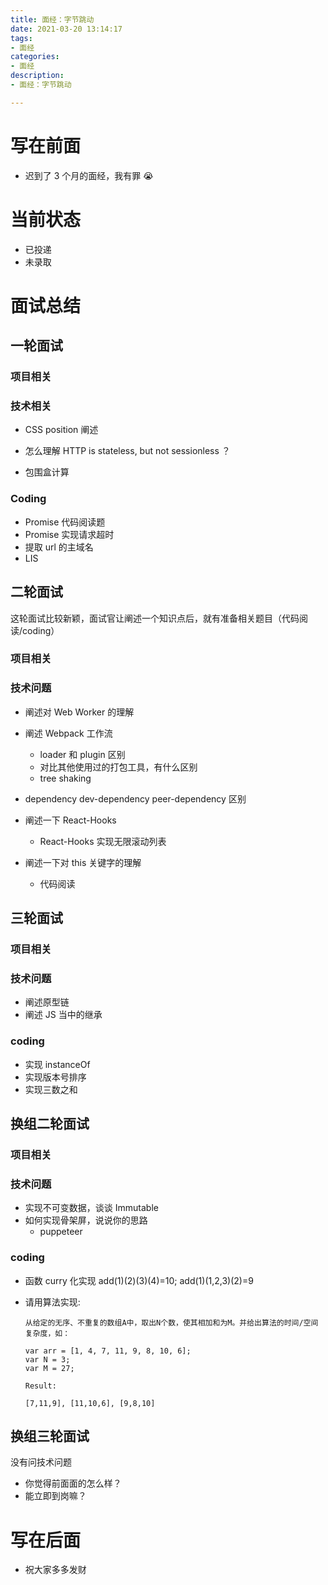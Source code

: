 ```yaml
---
title: 面经：字节跳动
date: 2021-03-20 13:14:17
tags: 
- 面经
categories:
- 面经
description:
- 面经：字节跳动

---
```




<style  type="text/css">
.lx-entry a {
    color: #191919;
    padding: 2px 0 1px 0;
    text-decoration: none;
    background-image: linear-gradient( transparent 0%, transparent calc(50% - 9px), rgba(247,65,65,.761) calc(50% - 9px), rgba(247,65,65,.761) 100% );
    transition: background-position 120ms ease-in-out, padding 120ms ease-in-out;
    background-size: 100% 200%;
    background-position: 0 0;
    word-break: break-word;
}

.lx-entry a:hover {
  background-image: linear-gradient( transparent 0%, transparent calc(50% - 9px), rgba(247,65,65,.761) calc(50% - 9px), rgba(247,65,65,.761) 100% );
  background-position: 0 100%;
}

.post-button a:hover {
  background-image: linear-gradient( transparent 0%, transparent calc(50% - 9px), transparent calc(50% - 9px), transparent 100% ) !important;
  background-position: 0 100% !important;
  outline: none !important;
  text-decoration: none !important;
}
</style>

# 写在前面
- 迟到了 3 个月的面经，我有罪 😭

<!-- more -->

# 当前状态
- 已投递
- 未录取

# 面试总结
## 一轮面试
### 项目相关
### 技术相关
- CSS position 阐述

- 怎么理解 HTTP is stateless, but not sessionless ？
- 包围盒计算

### Coding
- Promise 代码阅读题
- Promise 实现请求超时
- 提取 url 的主域名
- LIS

## 二轮面试
这轮面试比较新颖，面试官让阐述一个知识点后，就有准备相关题目（代码阅读/coding）
### 项目相关
### 技术问题
- 阐述对 Web Worker 的理解

- 阐述 Webpack 工作流
	- loader 和 plugin 区别
	- 对比其他使用过的打包工具，有什么区别
	- tree shaking 
	
- dependency dev-dependency peer-dependency 区别

- 阐述一下 React-Hooks
	- React-Hooks 实现无限滚动列表
	
- 阐述一下对 this 关键字的理解
	- 代码阅读


## 三轮面试
### 项目相关
### 技术问题
- 阐述原型链
- 阐述 JS 当中的继承

### coding
- 实现 instanceOf
- 实现版本号排序
- 实现三数之和


## 换组二轮面试
### 项目相关
### 技术问题
- 实现不可变数据，谈谈 Immutable
- 如何实现骨架屏，说说你的思路
	- puppeteer

### coding
- 函数 curry 化实现 add(1)(2)(3)(4)=10; add(1)(1,2,3)(2)=9
- 请用算法实现:

	```code
	从给定的无序、不重复的数组A中，取出N个数，使其相加和为M。并给出算法的时间/空间复杂度，如：
	
	var arr = [1, 4, 7, 11, 9, 8, 10, 6];
	var N = 3;
	var M = 27;
	
	Result:
	
	[7,11,9], [11,10,6], [9,8,10]
	```
	
## 换组三轮面试
没有问技术问题

- 你觉得前面面的怎么样？
- 能立即到岗嘛？


# 写在后面

- 祝大家多多发财